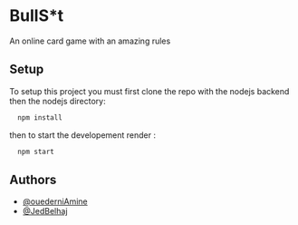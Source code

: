 
# BullS*t 

An online card game with an amazing rules 
## Setup

To setup this project you must first clone the repo with the nodejs backend then the nodejs directory: 

```bash
  npm install
```
then to start the developement render : 
```bash
  npm start
```

## Authors

- [@ouederniAmine](https://github.com/ouederniAmine)
- [@JedBelhaj](https://github.com/JedBelhaj)
